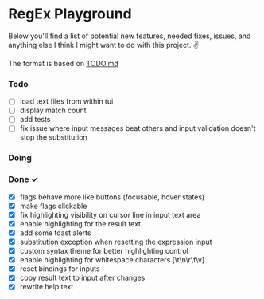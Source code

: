 # RegEx Playground

Below you'll find a list of potential new features, needed fixes, issues, and anything else I think I might want to do with this project. ✌️

The format is based on [TODO.md](https://github.com/todomd/todo.md)

### Todo

- [ ] load text files from within tui  
- [ ] display match count  
- [ ] add tests  
- [ ] fix issue where input messages beat others and input validation doesn't stop the substitution  

### Doing


### Done ✓

- [x] flags behave more like buttons (focusable, hover states)
- [x] make flags clickable  
- [x] fix highlighting visibility on cursor line in input text area  
- [x] enable highlighting for the result text  
- [x] add some toast alerts  
- [x] substitution exception when resetting the expression input  
- [x] custom syntax theme for better highlighting control  
- [x] enable highlighting for whitespace characters [\t\n\r\f\v]  
- [x] reset bindings for inputs  
- [x] copy result text to input after changes  
- [x] rewrite help text  
